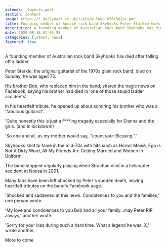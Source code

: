 ```yaml
---
extends: _layouts.post
section: content
image: https://i.dailymail.co.uk/i/pix/m_logo_636x382px.png 
title: Founding member of Aussie rock band Skyhooks Peter Starkie dies after freak ladder accident  
description: A founding member of Australian rock band Skyhooks has died after falling off a ladder. 
date: 2020-09-16-01-55-53 
categories: [latest, news] 
featured: true 
--- 
```

A founding member of Australian rock band Skyhooks has died after falling off a ladder.

Peter Starkie, the original guitarist of the 1970s glam rock band, died on Sunday, he was aged 72.

His brother Bob, who replaced him in the band, shared the tragic news on Facebook, saying his brother had died in 'one of those stupid ladder accidents'.

In his heartfelt tribute, he opened up about admiring his brother who was a 'fabulous guitarist'.

'Quite honestly this is just a f***ing tragedy especially for Dianna and the girls. (and in lockdown!)

'So one and all, as my mother would say, ''count your Blessing''.' 

Skyhooks shot to fame in the mid-70s with hits such as Horror Movie, Ego is Not A Dirty Word, All My Friends Are Getting Married and Women In Uniform.

The band stopped regularly playing when Strachan died in a helicopter accident at Noosa in 2001. 

Many fans have been left shocked by Peter's sudden death, leaving heartfelt tributes on the band's Facebook page.

'Shocked and saddened at this news. Condolences to you and the families,' one person wrote. 

'My Iove and condolences to you Bob and all your family...may Peter RIP always,' another wrote.

'Sorry for your loss during such a hard time. What a legend he was. X,' wrote another.

More to come 

